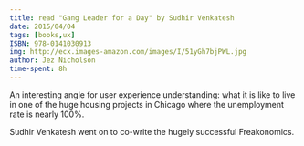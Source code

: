 ```yaml
---
title: read "Gang Leader for a Day" by Sudhir Venkatesh
date: 2015/04/04
tags: [books,ux]
ISBN: 978-0141030913
img: http://ecx.images-amazon.com/images/I/51yGh7bjPWL.jpg
author: Jez Nicholson
time-spent: 8h
---
```

​​An interesting angle for user experience understanding: what it is like to live in one of the huge housing projects in Chicago where the unemployment rate is nearly 100%.

Sudhir Venkatesh went on to co-write the hugely successful Freakonomics.